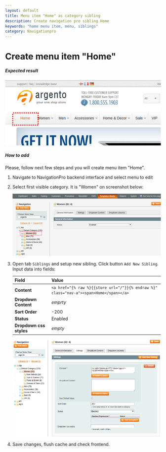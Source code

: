 ```yaml
---
layout: default
title: Menu item "Home" as category sibling
description: Create navigation pro sibling Home
keywords: "home menu item, menu, siblings"
category: Navigationpro
---
```


# Create menu item "Home"

##### Expected result

![Item menu Home](/images/m1/navigationpro/siblings/home-menu-item.png)

##### How to add

Please, follow next few steps and you will create menu item "Home".

1.  Navigate to NavigationPro backend interface and select menu to edit
2.  Select first visible category. It is "Women" on screenshot below:

    ![Create item home - 1](/images/m1/navigationpro/siblings/home-menu-item-1.png)

3.  Open tab `Siblings` and setup new sibling. Click button `Add New Sibling`.
    Input data into fields:

    | Field       | Value |
    |-------------|-------|
    | **Content** | `<a href="{% raw %}{{store url="/"}}{% endraw %}" class="nav-a"><span>Home</span></a>` |
    | **Dropdown Content** | *emprty* |
    | **Sort Order** | -200 |
    | **Status** | Enabled |
    | **Dropdown css styles** | *empty* |

    ![Create item home - 2](/images/m1/navigationpro/siblings/home-menu-item-2.png)

4.  Save changes, flush cache and check frontend.
